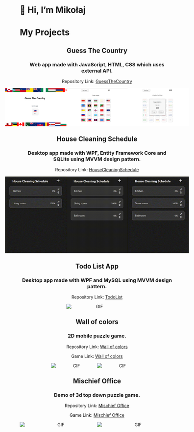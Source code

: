 # 👋 Hi, I’m Mikołaj
<!---
- 📫 How to reach me ...
--->

# My Projects
<div align="center">

## <p align="center">Guess The Country</p>

### <p align="center">Web app made with JavaScript, HTML, CSS which uses external API.</p>
 
Repository Link: [GuessTheCountry](https://github.com/MikolajMal/GuessTheCountry)
<div style="display:flex; justify-content:center;">
 <img src="https://github.com/MikolajMal/GuessTheCountry/blob/main/screenshots/MainMenuScreenshot.png" width="200" />
<img src="https://github.com/MikolajMal/GuessTheCountry/blob/main/screenshots/FlagsGameScreenshot.png" width="200" />
 <img src="https://github.com/MikolajMal/GuessTheCountry/blob/main/screenshots/GameEndedScreenshot.png" width="200" />
</div>
 
## <p align="center">House Cleaning Schedule</p>

### <p align="center">Desktop app made with WPF, Entity Framework Core and SQLite using MVVM design pattern.</p>
 
Repository Link: [HouseCleaningSchedule](https://github.com/MikolajMal/HouseCleaningSchedule)
<div style="display:flex; justify-content:center;">
<img alt="GIF" src="https://github.com/MikolajMal/HouseCleaningSchedule/blob/main/Gifs/AddRoom.gif" width="200" />
 <img alt="GIF" src="https://github.com/MikolajMal/HouseCleaningSchedule/blob/main/Gifs/NewAddTask.gif" width="200" />
 <img alt="GIF" src="https://github.com/MikolajMal/HouseCleaningSchedule/blob/main/Gifs/EditRoom.gif" width="200" />
</div>
 
## <p align="center">Todo List App</p>

### <p align="center">Desktop app made with WPF and MySQL using MVVM design pattern.</p>
 
Repository Link: [TodoList](https://github.com/MikolajMal/TodoListApp_IN-PROGRESS)
<div style="display:flex; justify-content:center;">
<img alt="GIF" src="https://github.com/MikolajMal/TodoListApp_IN-PROGRESS/blob/main/TodoListApp_v0.1.gif" width="200" />
<!---<img src="link_to_gif_project_1b.gif" alt="GIF Project 1B" width="200" />--->
</div>



</div>

<div align="center">

## <p align="center">Wall of colors</p>

### <p align="center">2D mobile puzzle game.</p>

Repository Link: [Wall of colors](https://github.com/MikolajMal/WallOfColors_Unity)

Game Link: [Wall of colors](https://miko-m.itch.io/wall-of-colors)
<div style="display:flex; justify-content:center;">
<img alt="GIF" src="https://github.com/MikolajMal/WallOfColors_Unity/blob/main/Gifs/MenuGif.gif?raw=true" width="150" />
<img alt="GIF" src="https://github.com/MikolajMal/WallOfColors_Unity/blob/main/Gifs/GameplayGif.gif?raw=true" width="150" />
</div>


</div>

<div align="center">

## <p align="center">Mischief Office</p>

### <p align="center">Demo of 3d top down puzzle game.</p>

Repository Link: [Mischief Office](https://github.com/MikolajMal/MischiefOffice_DEMO_Unity)

Game Link: [Mischief Office](https://miko-m.itch.io/mischief-office)
<div style="display:flex; justify-content:center;">
<img alt="GIF" src="https://user-images.githubusercontent.com/38085557/208741975-34a028fa-8579-4953-a63c-46245b14a281.gif?raw=true" width="300" />
<img alt="GIF" src="https://user-images.githubusercontent.com/38085557/208743398-ac494ad7-378b-4194-af9c-0b4e0c708235.gif?raw=true" width="300" />
</div>

</div>

<!---
## Contact

If you'd like to get in touch with me, you can send an email to [your@email.com](mailto:mal) or visit my [website](website_link).

Feel free to explore my projects, and thank you for visiting my GitHub profile!
--->




<!---
MikolajMal/MikolajMal is a ✨ special ✨ repository because its `README.md` (this file) appears on your GitHub profile.
You can click the Preview link to take a look at your changes.
--->

<!--- https://github.com/anuraghazra/github-readme-stats 
![Anurag's GitHub stats](https://github-readme-stats.vercel.app/api?username=MikolajMal)
--->

